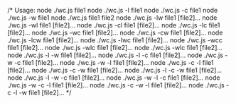 /* 
  Usage:
  node ./wc.js file1
  node ./wc.js -l file1
  node ./wc.js -c file1
  node ./wc.js -w file1
  node ./wc.js file1 file2
  node ./wc.js -lw file1 [file2]...
  node ./wc.js -wl file1 [file2]...
  node ./wc.js -cl file1 [file2]...
  node ./wc.js -lc file1 [file2]...
  node ./wc.js -wc file1 [file2]...
  node ./wc.js -cw file1 [file2]...
  node ./wc.js -lcw file1 [file2]...
  node ./wc.js -lwc file1 [file2]...
  node ./wc.js -wcc file1 [file2]...
  node ./wc.js -wlc file1 [file2]...
  node ./wc.js -wlc file1 [file2]...
  node ./wc.js -l -w file1 [file2]...
  node ./wc.js -l -c file1 [file2]...
  node ./wc.js -w -c file1 [file2]...
  node ./wc.js -w -l file1 [file2]...
  node ./wc.js -c -l file1 [file2]...
  node ./wc.js -c -w file1 [file2]...
  node ./wc.js -l -c -w file1 [file2]...
  node ./wc.js -l -w -c file1 [file2]...
  node ./wc.js -w -l -c file1 [file2]...
  node ./wc.js -w -c -l file1 [file2]...
  node ./wc.js -c -w -l file1 [file2]...
  node ./wc.js -c -l -w file1 [file2]...
*/
